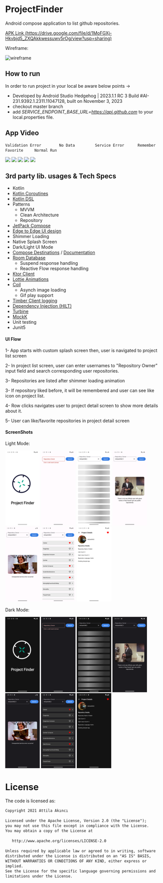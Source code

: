 # ProjectFinder
Android compose application to list github repositories.

[APK Link (https://drive.google.com/file/d/1MoFGXj-Hkvbjd5_ZXQAkkwessuwv5rOg/view?usp=sharing)](https://drive.google.com/file/d/1MoFGXj-Hkvbjd5_ZXQAkkwessuwv5rOg/view?usp=sharing)

Wireframe:

![wireframe](https://github.com/AttilaAKINCI/ProjectFinder/assets/21987335/5acde5a6-6c9c-4ffb-a438-bd0f2ede7100)


## How to run
In order to run project in your local be aware below points ->
* Developed by Android Studio Hedgehog | 2023.1.1 RC 3 Build #AI-231.9392.1.2311.11047128, built on November 3, 2023
* checkout master branch
* add *SERVICE_ENDPOINT_BASE_URL=https://api.github.com* to your local.properties file.
  

## App Video

    Validation Error        No Data         Service Error      Remember Favorite     Normal Run       

<img src="https://github.com/AttilaAKINCI/ProjectFinder/assets/21987335/e8a3746c-35e9-4487-a3a1-9219df3ade6e" width="160"/> <img 
src="https://github.com/AttilaAKINCI/ProjectFinder/assets/21987335/14c531fb-4c77-4f96-8a15-a42297075b46" width="160"/>  <img 
src="https://github.com/AttilaAKINCI/ProjectFinder/assets/21987335/8d2bd069-6b1d-4d9e-a956-7517ea8cd569" width="160"/> <img
src="https://github.com/AttilaAKINCI/ProjectFinder/assets/21987335/ffa04e5b-2f06-478e-bc62-5ed509f6a2f8" width="160"/>  <img
src="https://github.com/AttilaAKINCI/ProjectFinder/assets/21987335/53366e5b-0c23-4093-89e9-a0010d2428c9" width="160"/> 


## 3rd party lib. usages & Tech Specs
* Kotlin
* [Kotlin Coroutines](https://kotlinlang.org/docs/coroutines-overview.html)
* [Kotlin DSL](https://developer.android.com/build/migrate-to-kotlin-dsl)
* Patterns
    - MVVM
    - Clean Architecture
    - Repository
* [JetPack Compose](https://developer.android.com/jetpack/compose?gclid=Cj0KCQiAjMKqBhCgARIsAPDgWlyVg8bZaasX_bdQfYrAXsuDQ6vD-2SmFcTv34Fb-jLQxgGqPD7UxKgaAso5EALw_wcB&gclsrc=aw.ds)
* [Edge to Edge UI design](https://developer.android.com/jetpack/compose/layouts/insets)
* Shimmer Loading
* Native Splash Screen
* Dark/Light UI Mode 
* [Compose Destinations](https://github.com/raamcosta/compose-destinations) / [Documentation](https://composedestinations.rafaelcosta.xyz/)
* [Room Database](https://developer.android.com/jetpack/androidx/releases/room)
    - Suspend response handling
    - Reactive Flow response handling
* [Ktor Client](https://ktor.io/docs/client-supported-platforms.html)
* [Lottie Animations](https://github.com/airbnb/lottie-android)
* [Coil](https://github.com/coil-kt/coil)
    - Asynch image loading
    - Gif play support
* [Timber Client logging](https://github.com/JakeWharton/timber)
* [Dependency Injection (HILT)](https://developer.android.com/training/dependency-injection/hilt-android)
* [Turbine](https://github.com/cashapp/turbine)
* [MockK](https://mockk.io/)
* Unit testing
* Junit5


#### UI Flow
1- App starts with custom splash screen then, user is navigated to project list screen

2- In project list screen, user can enter usernames to "Repository Owner" input field and search corresponding user repositories.

3- Repositories are listed after shimmer loading animation

3- If repository liked before, it will be remembered and user can see like icon on project list.

4- Row clicks navigates user to project detail screen to show more details about it. 

5- User can like/favorite repositories in project detail screen


#### ScreenShots
Light Mode:

<img src="https://github.com/AttilaAKINCI/ProjectFinder/blob/master/images/1-light.png" width="110">   <img
src="https://github.com/AttilaAKINCI/ProjectFinder/blob/master/images/2-light.png" width="110">   <img
src="https://github.com/AttilaAKINCI/ProjectFinder/blob/master/images/3-light.png" width="110">   <img
src="https://github.com/AttilaAKINCI/ProjectFinder/blob/master/images/4-light.png" width="110">   <img
src="https://github.com/AttilaAKINCI/ProjectFinder/blob/master/images/5-light.png" width="110">   <img
src="https://github.com/AttilaAKINCI/ProjectFinder/blob/master/images/6-light.png" width="110">   <img
src="https://github.com/AttilaAKINCI/ProjectFinder/blob/master/images/7_1-light.png" width="110">

Dark Mode:

<img src="https://github.com/AttilaAKINCI/ProjectFinder/blob/master/images/1-dark.png" width="110">   <img
src="https://github.com/AttilaAKINCI/ProjectFinder/blob/master/images/2-dark.png" width="110">   <img
src="https://github.com/AttilaAKINCI/ProjectFinder/blob/master/images/3-dark.png" width="110">   <img
src="https://github.com/AttilaAKINCI/ProjectFinder/blob/master/images/4-dark.png" width="110">   <img
src="https://github.com/AttilaAKINCI/ProjectFinder/blob/master/images/5-dark.png" width="110">   <img
src="https://github.com/AttilaAKINCI/ProjectFinder/blob/master/images/6-dark.png" width="110">   <img
src="https://github.com/AttilaAKINCI/ProjectFinder/blob/master/images/7_1-dark.png" width="110">

# License

The code is licensed as:

```
Copyright 2021 Attila Akıncı

Licensed under the Apache License, Version 2.0 (the "License");
you may not use this file except in compliance with the License.
You may obtain a copy of the License at

   http://www.apache.org/licenses/LICENSE-2.0

Unless required by applicable law or agreed to in writing, software
distributed under the License is distributed on an "AS IS" BASIS,
WITHOUT WARRANTIES OR CONDITIONS OF ANY KIND, either express or implied.
See the License for the specific language governing permissions and
limitations under the License.
```

